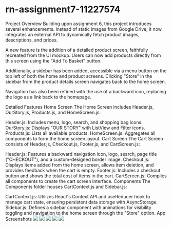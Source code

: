 # rn-assignment7-11227574
Project Overview
Building upon assignment 6, this project introduces several enhancements. Instead of static images from Google Drive, it now integrates an external API to dynamically fetch product images, descriptions, and prices.

A new feature is the addition of a detailed product screen, faithfully recreated from the UI mockup. Users can now add products directly from this screen using the "Add To Basket" button.

Additionally, a sidebar has been added, accessible via a menu button on the top left of both the home and product screens. Clicking "Store" in the sidebar from the product details screen navigates back to the home screen.

Navigation has also been refined with the use of a backward icon, replacing the logo as a link back to the homepage.

Detailed Features
Home Screen
The Home Screen includes Header.js, OurStory.js, Products.js, and HomeScreen.js:

Header.js: Includes menu, logo, search, and shopping bag icons.
OurStory.js: Displays "OUR STORY" with ListView and Filter icons.
Products.js: Lists all available products.
HomeScreen.js: Aggregates all components to form the home screen layout.
Cart Screen
The Cart Screen consists of Header.js, Checkout.js, Footer.js, and CartScreen.js:

Header.js: Features a backward navigation icon, logo, search, page title ("CHECKOUT"), and a custom-designed border image.
Checkout.js: Displays items added from the home screen, allows item deletion, and provides feedback when the cart is empty.
Footer.js: Includes a checkout button and shows the total cost of items in the cart.
CartScreen.js: Compiles all components to create the cart screen interface.
Components
The Components folder houses CartContext.js and Sidebar.js:

CartContext.js: Utilizes React's Context API and useReducer hook to manage cart state, ensuring persistent data storage with AsyncStorage.
Sidebar.js: Defines a sidebar component with animations for visibility toggling and navigation to the home screen through the "Store" option.
App Screenshots
![](<Assignment7/WhatsApp Image 2024-07-12 at 21.58.12 (1).jpeg>)
![](<Assignment7/WhatsApp Image 2024-07-12 at 21.58.12 (2).jpeg>)
![](<Assignment7/WhatsApp Image 2024-07-12 at 21.58.12 (3).jpeg>)
![](<Assignment7/WhatsApp Image 2024-07-12 at 21.58.12 (4).jpeg>)
![](<Assignment7/WhatsApp Image 2024-07-12 at 22.55.47.jpeg>)